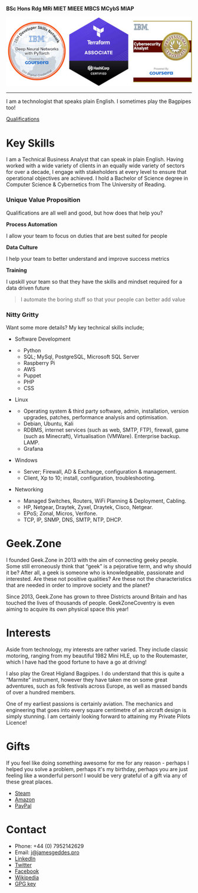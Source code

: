 **BSc Hons Rdg MRi MIET MIEEE MBCS MCybS MIAP**

![Qualificaitons](assets/jdg-badges.jpg "Qualifications")

***


I am a technologist that speaks plain English. I sometimes play the Bagpipes too!

[Qualifications](https://www.credly.com/users/jamesgeddes/badges)


# Key Skills

I am a Technical Business Analyst that can speak in plain English. Having worked with a wide variety of clients in an equally wide variety of sectors for over a decade, I engage with stakeholders at every level to ensure that operational objectives are achieved. I hold a Bachelor of Science degree in Computer Science & Cybernetics from The University of Reading.

### Unique Value Proposition

Qualifications are all well and good, but how does that help you?

**Process Automation**

I allow your team to focus on duties that are best suited for people

**Data Culture**

I help your team to better understand and improve success metrics

**Training**

I upskill your team so that they have the skills and mindset required for a data driven future

> I automate the boring stuff
> so that your people
> can better add value

### Nitty Gritty

Want some more details? My key technical skills include;

- Software Development

- - Python
  - SQL; MySql, PostgreSQL, Microsoft SQL Server
  - Raspberry Pi
  - AWS
  - Puppet
  - PHP
  - CSS

- Linux

- - Operating system & third party software, admin, installation, version upgrades, patches, performance analysis and optimisation.
  - Debian, Ubuntu, Kali
  - RDBMS, internet services (such as web, SMTP, FTP), firewall, game (such as Minecraft), Virtualisation (VMWare). Enterprise backup. LAMP.
  - Grafana

- Windows

- - Server; Firewall, AD & Exchange, configuration & management.
  - Client, Xp to 10; install, configuration, troubleshooting.

- Networking

- - Managed Switches, Routers, WiFi Planning & Deployment, Cabling.
  - HP, Netgear, Draytek, Zyxel, Draytek, Cisco, Netgear.
  - EPoS; Zonal, Micros, Verifone.
  - TCP, IP, SNMP, DNS, SMTP, NTP, DHCP.

# Geek.Zone

I founded Geek.Zone in 2013 with the aim of connecting geeky people. Some still erroneously think that “geek” is a pejorative term, and why should it be? After all, a geek is someone who is knowledgeable, passionate and interested. Are these not positive qualities? Are these not the characteristics that are needed in order to improve society and the planet?

Since 2013, Geek.Zone has grown to three Districts around Britain and has touched the lives of thousands of people. GeekZoneCoventry is even aiming to acquire its own physical space this year!

# Interests

Aside from technology, my interests are rather varied. They include classic motoring, ranging from my beautiful 1982 Mini HLE, up to the Routemaster, which I have had the good fortune to have a go at driving!

I also play the Great Higland Bagpipes. I do understand that this is quite a “Marmite” instrument, however they have taken me on some great adventures, such as folk festivals across Europe, as well as massed bands of over a hundred members.

One of my earliest passions is certainly aviation. The mechanics and engineering that goes into every square centimetre of an aircraft design is simply stunning. I am certainly looking forward to attaining my Private Pilots Licence!

# Gifts

If you feel like doing something awesome for me for any reason - perhaps I helped you solve a problem, perhaps it's my birthday, perhaps you are just feeling like a wonderful person! I would be very grateful of a gift via any of these great places.

- [Steam](https://store.steampowered.com/wishlist/id/jamesgeddes#sort=reviewscore)
- [Amazon](https://www.amazon.co.uk/hz/wishlist/ls/WS5TGJQ9K8BS?ref_=wl_share)
- [PayPal](https://www.paypal.me/jamesgeddes)

# Contact

- Phone: +44 (0) 7952142629
- Email: j@jamesgeddes.pro
- [LinkedIn](https://www.linkedin.com/in/jamesgeddes/)
- [Twitter](https://twitter.com/JamesGeddes)
- [Facebook](https://facebook.com/JamesGeddes)
- [Wikipedia](https://en.wikipedia.org/wiki/User:JamesGeddes)
- [GPG key](http://jamesgeddes.pro/gpg/jamesgeddes.txt)
